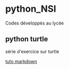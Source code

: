 # python_NSI
Codes développés au lycée

## python turtle
série d'exercice sur turtle


[tuto markdown](https://documentation-snds.health-data-hub.fr/contribuer/guide_contribution/tutoriel_markdown.html#introduire-du-code)

